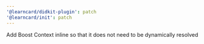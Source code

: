 ```yaml
---
'@learncard/didkit-plugin': patch
'@learncard/init': patch
---
```


Add Boost Context inline so that it does not need to be dynamically resolved
